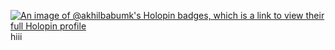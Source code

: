 [![An image of @akhilbabumk's Holopin badges, which is a link to view their full Holopin profile](https://holopin.me/akhilbabumk)](https://holopin.io/@akhilbabumk)
hiii
